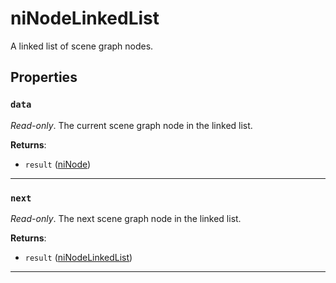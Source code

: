 <!---
	This file is autogenerated. Do not edit this file manually. Your changes will be ignored.
	More information: https://github.com/MWSE/MWSE/tree/master/docs
-->

# niNodeLinkedList

A linked list of scene graph nodes.

## Properties

### `data`
<div class="search_terms" style="display: none">data</div>

*Read-only*. The current scene graph node in the linked list.

**Returns**:

* `result` ([niNode](../../types/niNode))

***

### `next`
<div class="search_terms" style="display: none">next</div>

*Read-only*. The next scene graph node in the linked list.

**Returns**:

* `result` ([niNodeLinkedList](../../types/niNodeLinkedList))

***

